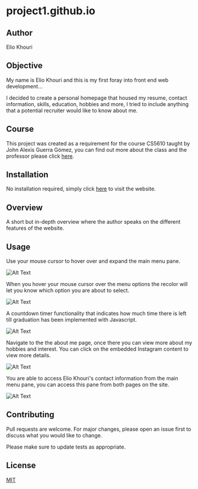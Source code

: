 # project1.github.io

## Author
Elio Khouri

## Objective
My name is Elio Khouri and this is my first foray into front end web development...

I decided to create a personal homepage that housed my resume, contact information, skills, education, hobbies and more, I tried to include anything that a potential recruiter would like to know about me.

## Course

This project was created as a requirement for the course CS5610 taught by John Alexis Guerra Gómez, you can find out more about the class and the professor please click [here](https://johnguerra.co).

## Installation

No installation required, simply click [here](https://eliokhouri.github.io/project1.github.io/) to visit the website.

## Overview

A short but in-depth overview where the author speaks on the different features of the website.



## Usage

Use your mouse cursor to hover over and expand the main menu pane.

![Alt Text](https://media.giphy.com/media/RYmP7mQUfz1R1YQTEt/giphy.gif)

When you hover your mouse cursor over the menu options the recolor will let you know which option you are about to select.

![Alt Text](https://media.giphy.com/media/RcHtFlizbKDfco3iht/giphy.gif)

A countdown timer functionality that indicates how much time there is left till graduation has been implemented with Javascript.

![Alt Text](https://media.giphy.com/media/GnljEt01lNj6nNeqTN/giphy.gif)

Navigate to the the about me page, once there you can view more about my hobbies and interest. You can click on the embedded Instagram content to view more details.

![Alt Text](https://media.giphy.com/media/zwKQtuJaJoLkYtdCoX/giphy.gif)

You are able to access Elio Khouri's contact information from the main menu pane, you can access this pane from both pages on the site. 

![Alt Text](https://media.giphy.com/media/uk5BR4hgvd7Ik82Ln8/giphy.gif)


## Contributing
Pull requests are welcome. For major changes, please open an issue first to discuss what you would like to change.

Please make sure to update tests as appropriate.

## License
[MIT](https://choosealicense.com/licenses/mit/)
